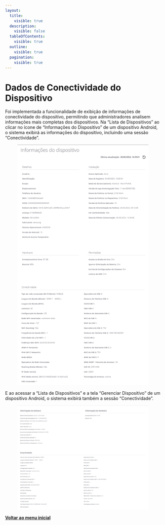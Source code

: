 ```yaml
---
layout:
  title:
    visible: true
  description:
    visible: false
  tableOfContents:
    visible: true
  outline:
    visible: true
  pagination:
    visible: true
---
```


# Dados de Conectividade do Dispositivo

Foi implementada a funcionalidade de exibição de informações de conectividade do dispositivo, permitindo que administradores analisem informações mais completas dos dispositivos. Na “Lista de Dispositivos” ao clicar no ícone de “Informações do Dispositivo” de um dispositivo Android, o sistema exibirá as informações do dispositivo, incluindo uma sessão “Conectividade”.&#x20;

<figure><img src="../../../.gitbook/assets/Captura de tela 2024-06-26 122823.png" alt=""><figcaption></figcaption></figure>

E ao acessar a “Lista de Dispositivos” e a tela “Gerenciar Dispositivo” de um dispositivo Android, o sistema exibirá também a sessão “Conectividade”.

<figure><img src="../../../.gitbook/assets/Captura de tela 2024-06-26 120244 (2).png" alt=""><figcaption></figcaption></figure>

[**Voltar ao menu inicial**](./)
